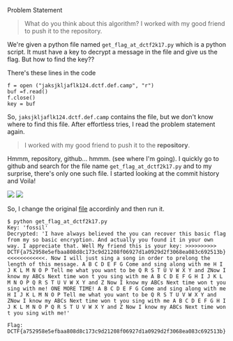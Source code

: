 Problem Statement

> What do you think about this algorithm? I worked with my good friend to push it to the repository.

We're given a python file named `get_flag_at_dctf2k17.py` which is a python script. It must have a key to decrypt a message in the file and give us the flag. But how to find the key??

There's these lines in the code
```
f = open ("jaksjkljaflk124.dctf.def.camp", "r")
buf =f.read()
f.close()
key = buf
```

So, `jaksjkljaflk124.dctf.def.camp` contains the file, but we don't know where to find this file. After effortless tries, I read the problem statement again.
> I worked with my good friend to push it to the **repository**.

Hmmm, repository, github... hmmm. (see where I'm going). I quickly go to github and search for the file name `get_flag_at_dctf2k17.py` and to my surprise, there's only one such file. I started looking at the commit history and Voila!

![](https://ibin.co/3cIcxJ4uJ5Ir.png)
![](https://ibin.co/w800/3cId1Mj4EhpN.png)

So, I change the original [file](https://gist.github.com/mananpal1997/10688fb8ec44e584b1927b46f42563d6) accordinly and then run it.
```
$ python get_flag_at_dctf2k17.py
Key: 'fossil'
Decrypted: 'I have always believed the you can recover this basic flag from my so basic encryption. And actually you found it in your own way. I appreciate that. Well My friend this is your key: >>>>>>>>>> DCTF{a752958e5efbaa808d8c173c9d21208f06927d1a0929d2f3068ea083c692513b} <<<<<<<<<<<<. Now I will just sing a song in order to prelong the length of this message. A B C D E F G Come and sing along with me H I J K L M N O P Tell me what you want to be Q R S T U V W X Y and ZNow I know my ABCs Next time won t you sing with me A B C D E F G H I J K L M N O P Q R S T U V W X Y and Z Now I know my ABCs Next time won t you sing with me! ONE MORE TIME! A B C D E F G Come and sing along with me H I J K L M N O P Tell me what you want to be Q R S T U V W X Y and ZNow I know my ABCs Next time won t you sing with me A B C D E F G H I J K L M N O P Q R S T U V W X Y and Z Now I know my ABCs Next time won t you sing with me!'
```

`Flag: DCTF{a752958e5efbaa808d8c173c9d21208f06927d1a0929d2f3068ea083c692513b}`
